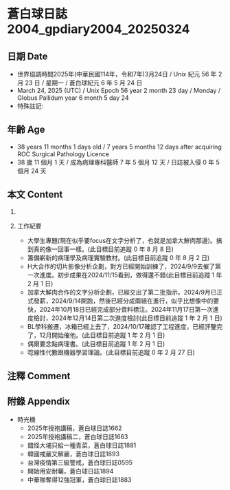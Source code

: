 [_metadata_:encoding]: - "utf-8"
[_metadata_:language]: - "zh-Hant-TW"
[_metadata_:fileformat]: - "markdown"
[_metadata_:MIME_type]: - "text/plain"
[_metadata_:markdown_version]: - "commonmark version 0.30"
[_metadata_:markdown_spec]: - "https://spec.commonmark.org/0.30/"

# 蒼白球日誌2004_gpdiary2004_20250324 #

## 日期 Date ##

* 世界協調時間2025年(中華民國114年，令和7年)3月24日 / Unix 紀元 56 年 2 月 23 日 / 星期一 / 蒼白球紀元 6 年 5 月 24 日
* March 24, 2025 (UTC) / Unix Epoch 56 year 2 month 23 day / Monday / Globus Pallidum year 6 month 5 day 24
* 特殊註記:

## 年齡 Age ##

* 38 years 11 months 1 days old / 7 years 5 months 12 days after acquiring ROC Surgical Pathology Licence
* 38 歲 11 個月 1 天 / 成為病理專科醫師 7 年 5 個月 12 天 / 日誌被入侵 0 年 5 個月 24 天

## 本文 Content ##

1. 

2. 工作紀要

    - 大學生專題(現在似乎要focus在文字分析了，也就是加拿大鮮肉那邊)。搞到真的像一回事一樣。(此目標目前追蹤 0 年 8 月 8 日)
    - 籌備嶄新的病理學及病理實驗教材。(此目標目前追蹤 0 年 8 月 2 日)
    - H大合作的切片影像分析企劃，對方已經開始訓練了，2024/9/9去催了第一次進度。初步成果在2024/11/15看到，做得還不錯(此目標目前追蹤 1 年 2 月 1 日)
    - 加拿大鮮肉合作的文字分析企劃，已經交出了第二批指示。2024/9月已正式發薪，2024/9/14開跑，然後已經分成兩組在進行，似乎比想像中的要快，2024年10月18日已經完成部分資料標注。2024年11月17日第一次進度檢討，2024年12月14日第二次進度檢討(此目標目前追蹤 1 年 2 月 1 日)
    - BL學科搬遷，冰箱已經上去了，2024/10/17確認了工程進度，已經評鑒完了，12月開始催他。(此目標目前追蹤 1 年 2 月 1 日)
    - 偶爾要念點病理書。(此目標目前追蹤 1 年 2 月 1 日)
    - 唸線性代數跟機器學習理論。(此目標目前追蹤 0 年 2 月 27 日)

## 注釋 Comment ##


## 附錄 Appendix ##

* 時光機
    - 2025年授袍講稿，蒼白球日誌1662
    - 2025年授袍講稿二，蒼白球日誌1663
    - 錯怪大埔只給一種青菜，蒼白球日誌1881
    - 韓國戒嚴又解嚴，蒼白球日誌1893
    - 台灣疫情第三級警戒，蒼白球日誌0595
    - 開始用安耐曬，蒼白球日誌1894
    - 中華隊奪得12強冠軍，蒼白球日誌1883
